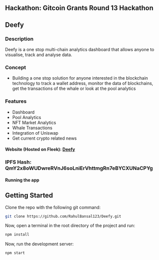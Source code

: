 ## Hackathon: Gitcoin Grants Round 13 Hackathon
 
## Deefy

### Description
Deefy is a one stop multi-chain analytics dashboard that allows anyone to visualise, track and analyse data.

### Concept
* Building a one stop solution for anyone interested in the blockchain technology to track a wallet address, monitor the data of blockchains, get the transactions of the whale or look at the pool analytics

### Features 
* Dashboard
* Pool Analytics
* NFT Market Analytics
* Whale Transactions
* Integration of  Uniswap 
* Get current crypto related news


#### Website (Hosted on Fleek): [Deefy](https://noisy-recipe-4666.on.fleek.co/)
### IPFS Hash: QmY2x8oWUDwreRVnJ6soLniErVhttmgRn7eBYCXUNaCPYg

#### Running the app

## Getting Started

Clone the repo with the following git command:

```bash
git clone https://github.com/RahulBansal123/Deefy.git
```

Now, open a terminal in the root directory of the project and run:

```bash
npm install
```

Now, run the development server:

```bash
npm start
```
